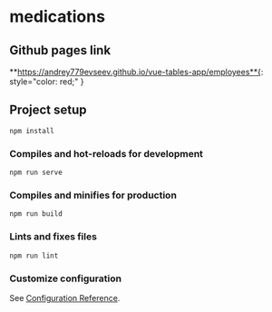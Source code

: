 # medications

## Github pages link
**https://andrey779evseev.github.io/vue-tables-app/employees**{: style="color: red;" }


## Project setup
```
npm install
```

### Compiles and hot-reloads for development
```
npm run serve
```

### Compiles and minifies for production
```
npm run build
```

### Lints and fixes files
```
npm run lint
```

### Customize configuration
See [Configuration Reference](https://cli.vuejs.org/config/).
